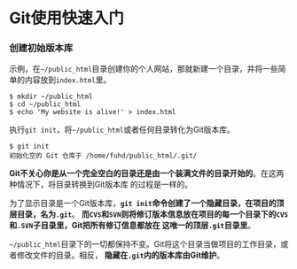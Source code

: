 Git使用快速入门
==========================================================================
### 创建初始版本库
示例，在`~/public_html`目录创建你的个人网站，那就新建一个目录，并将一些简单的内容放到`index.html`里。
```shell
$ mkdir ~/public_html
$ cd ~/public_html
$ echo 'My website is alive!' > index.html
```
执行`git init`，将`~/public_html`或者任何目录转化为Git版本库。
```shell
$ git init
初始化空的 Git 仓库于 /home/fuhd/public_html/.git/
```
**Git不关心你是从一个完全空白的目录还是由一个装满文件的目录开始的**。在这两种情况下，将目录转换到Git版本库
的过程是一样的。

为了显示目录是一个Git版本库，**`git init`命令创建了一个隐藏目录，在项目的顶层目录，名为`.git`**。
**而`CVS`和`SVN`则将修订版本信息放在项目的每一个目录下的`CVS`和`.SVN`子目录里，Git把所有修订信息都放在
这唯一的顶层`.git`目录里**。

`~/public_html`目录下的一切都保持不变。Git将这个目录当做项目的工作目录，或者修改文件的目录。相反，
**隐藏在`.git`内的版本库由Git维护**。
